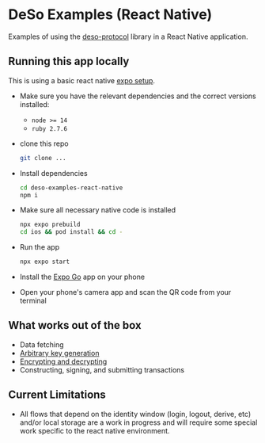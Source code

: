 # DeSo Examples (React Native)

Examples of using the
[deso-protocol](https://github.com/deso-protocol/deso-js#deso-protocol) library
in a React Native application.

## Running this app locally
This is using a basic react native [expo setup](https://reactnative.dev/docs/environment-setup?guide=quickstart).
- Make sure you have the relevant dependencies and the correct versions installed:
  - `node >= 14`
  - `ruby 2.7.6`

- clone this repo
  ```sh
  git clone ...
  ```

- Install dependencies
  ```sh
  cd deso-examples-react-native
  npm i
  ```

- Make sure all necessary native code is installed
  ```sh
  npx expo prebuild
  cd ios && pod install && cd -
  ```

- Run the app
  ```sh
  npx expo start
  ```

- Install the [Expo Go](https://expo.dev/client) app on your phone

- Open your phone's camera app and scan the QR code from your terminal

## What works out of the box
- Data fetching
- [Arbitrary key generation](./App.tsx#L10)
- [Encrypting and decrypting](./App.tsx#L15)
- Constructing, signing, and submitting transactions

## Current Limitations
- All flows that depend on the identity window (login, logout, derive, etc) and/or
local storage are a work in progress and will require some special work specific
to the react native environment.
